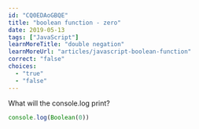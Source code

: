 ```yaml
---
id: "CQ0EDAoGBQE"
title: "boolean function - zero"
date: 2019-05-13
tags: ["JavaScript"]
learnMoreTitle: "double negation"
learnMoreUrl: "articles/javascript-boolean-function"
correct: "false"
choices:
  - "true"
  - "false"
---
```


What will the console.log print?

```js
console.log(Boolean(0))
```